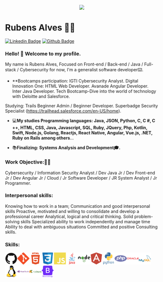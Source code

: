<p align="center">
    <img windth="470" src="https://www.visionnaire.com.br/dbimages/visionnaire-linguagens-de-programacao_14034_img.jpg">
</p>



<!--
### Hi there 👋
**Rubensrma/Rubensrma** is a ✨ _special_ ✨ repository because its `README.md` (this file) appears on your GitHub profile.

Here are some ideas to get you started:

- 🔭 I’m currently working on ...
- 🌱 I’m currently learning ...
- 👯 I’m looking to collaborate on ...
- 🤔 I’m looking for help with ...
- 💬 Ask me about ...
- 📫 How to reach me: ...
- 😄 Pronouns: ...
- ⚡ Fun fact: ...
-->

# Rubens Alves :man_technologist:

[![Linkedin Badge](https://img.shields.io/badge/-LinkedIn-blue?style=flat-square&logo=Linkedin&logoColor=white&link=https://www.linkedin.com/in/rubens-martins-alves-22b913158/)](https://www.linkedin.com/in/rubens-martins-alves-22b913158/)
[![Github Badge](https://img.shields.io/badge/-Github-000?style=flat-square&logo=Github&logoColor=white&link=https://github.com/Rubensrma)](https://github.com/Rubensrma)

### Hello! 👋 Welcome to my profile.

 My name is Rubens Alves, Focused on Front-end / Back-end / Java / Full-stack / Cybersecurity for now, I'm a generalist software developer⌨️.
 
 - **Bootcamps participation: IGTI Cybersecurity Analyst.
 Digital Innovation One: HTML Web Developer.
 Avanade Angular Developer.
 Inter Java Developer.
 Tech Bootcamp-Dive into the world of technology with Deloitte and Salesforce.

Studying: Trails Beginner Admin / Beginner Developer. Superbadge
Security Specialist (https://trailhead.salesforce.com/en-US/home).

- 💻**My studies Programming languages: Java, JSON, Python, C, C #, C ++, HTML, CSS, Java,
 Javascript, SQL, Ruby, JQuery, Php, Kotlin, Swift, Node.js, Golang, Reactjs, React Native,
 Angular, Vue.js, .NET, Ruby on Rails among others**...

- 📚**Finalizing: Systems Analysis and Development🎓.**


### Work Objective:👨‍💻
 Cybersecurity / Information Security Analyst / Dev Java Jr / Dev Front-end Jr / Dev
 Angular Jr / Cloud / Jr Software Developer / JR System Analyst / Jr Programmer.

### Interpersonal skills:

Knowing how to work in a team;
Communication and good interpersonal skills
Proactive, motivated and willing to consolidate and develop a professional career
Analytical, logical and critical thinking.
Solid problem-solving skills
Specialized ability to work independently and manage time
Ability to deal with ambiguous situations
Committed and positive
Consulting skills.


### Skills:
<img src="https://raw.githubusercontent.com/devicons/devicon/master/icons/github/github-original.svg" alt="rails" width="40" height="40" style="max-width:100%;"></img><img src="https://raw.githubusercontent.com/devicons/devicon/master/icons/git/git-plain.svg" alt="rails" width="40" height="40" style="max-width:100%;"></img><img src="https://raw.githubusercontent.com/devicons/devicon/master/icons/html5/html5-plain-wordmark.svg" alt="rails" width="40" height="40" style="max-width:100%;"></img><img src="https://raw.githubusercontent.com/devicons/devicon/master/icons/css3/css3-original.svg" alt="rails" width="40" height="40" style="max-width:100%;"></img><img src="https://raw.githubusercontent.com/devicons/devicon/master/icons/javascript/javascript-plain.svg" alt="rails" width="40" height="40" style="max-width:100%;"></img><img src="https://raw.githubusercontent.com/devicons/devicon/master/icons/java/java-original-wordmark.svg" alt="rails" width="40" height="40" style="max-width:100%;"></img><img src="https://raw.githubusercontent.com/devicons/devicon/master/icons/nodejs/nodejs-original-wordmark.svg" alt="rails" width="40" height="40" style="max-width:100%;"></img><img src="https://raw.githubusercontent.com/devicons/devicon/master/icons/angularjs/angularjs-plain.svg" alt="rails" width="40" height="40" style="max-width:100%;"></img><img src="https://raw.githubusercontent.com/devicons/devicon/master/icons/python/python-original-wordmark.svg" alt="rails" width="40" height="40" style="max-width:100%;"></img><img src="https://raw.githubusercontent.com/devicons/devicon/master/icons/php/php-plain.svg" alt="rails" width="40" height="40" style="max-width:100%;"></img><img src="https://raw.githubusercontent.com/devicons/devicon/master/icons/oracle/oracle-original.svg" alt="rails" width="40" height="40" style="max-width:100%;"></img><img src="https://raw.githubusercontent.com/devicons/devicon/master/icons/mysql/mysql-original-wordmark.svg" alt="rails" width="40" height="40" style="max-width:100%;"></img><img src="https://raw.githubusercontent.com/devicons/devicon/master/icons/linux/linux-original.svg" alt="rails" width="40" height="40" style="max-width:100%;"></img><img src="https://raw.githubusercontent.com/devicons/devicon/master/icons/visualstudio/visualstudio-plain-wordmark.svg" alt="rails" width="40" height="40" style="max-width:100%;"></img><img src="https://raw.githubusercontent.com/devicons/devicon/master/icons/pycharm/pycharm-original-wordmark.svg" alt="rails" width="40" height="40" style="max-width:100%;"><img src="https://raw.githubusercontent.com/devicons/devicon/master/icons/bootstrap/bootstrap-plain-wordmark.svg" alt="rails" width="40" height="40" style="max-width:100%;">







